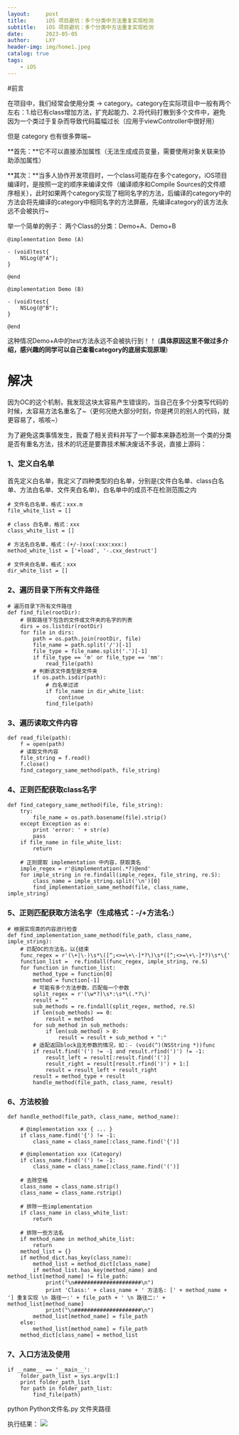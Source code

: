 ```yaml
---
layout:     post
title:      iOS 项目避坑：多个分类中方法重复实现检测
subtitle:   iOS 项目避坑：多个分类中方法重复实现检测
date:       2023-05-05
author:     LXY
header-img: img/home1.jpeg
catalog: true
tags:
    - iOS
---
```



#前言

在项目中，我们经常会使用分类 -> category。category在实际项目中一般有两个左右：1.给已有class增加方法，扩充起能力、2.将代码打散到多个文件中，避免因为一个类过于复杂而导致代码篇幅过长（应用于viewController中很好用）

但是 category 也有很多弊端~

**首先：**它不可以直接添加属性（无法生成成员变量，需要使用对象关联来协助添加属性）

**其次：**当多人协作开发项目时，一个class可能存在多个category，iOS项目编译时，是按照一定的顺序来编译文件（编译顺序和Compile Sources的文件顺序相关），此时如果两个category实现了相同名字的方法，后编译的category中的方法会将先编译的category中相同名字的方法屏蔽，先编译category的该方法永远不会被执行~

举一个简单的例子：
两个Class的分类：Demo+A、Demo+B


```
@implementation Demo (A)

- (void)test{
    NSLog(@"A");
}

@end
```

```
@implementation Demo (B)

- (void)test{
    NSLog(@"B");
}

@end
```
这种情况Demo+A中的test方法永远不会被执行到！！
(**具体原因这里不做过多介绍，感兴趣的同学可以自己查看category的底层实现原理**)

# 解决
因为OC的这个机制，我发现这块太容易产生错误的，当自己在多个分类写代码的时候，太容易方法名重名了~（更何况绝大部分时刻，你是拷贝的别人的代码，就更容易了，咳咳~）

为了避免这类事情发生，我查了相关资料并写了一个脚本来静态检测一个类的分类是否有重名方法，技术的坑还是要靠技术解决废话不多说，直接上源码：

### 1、定义白名单
首先定义白名单，我定义了四种类型的白名单，分别是(文件白名单、class白名单、方法白名单、文件夹白名单)，白名单中的成员不在检测范围之内
```
# 文件名白名单，格式：xxx.m
file_white_list = []

# class 白名单，格式：xxx
class_white_list = []

# 方法名白名单，格式：(+/-)xxx(:xxx:xxx:)
method_white_list = ['+load', '-.cxx_destruct']

# 文件夹白名单，格式：xxx
dir_white_list = []
```
### 2、遍历目录下所有文件路径
```
# 遍历目录下所有文件路径
def find_file(rootDir):
    # 获取路径下包含的文件或文件夹的名字的列表
    dirs = os.listdir(rootDir)
    for file in dirs:
        path = os.path.join(rootDir, file)
        file_name = path.split('/')[-1]
        file_type = file_name.split('.')[-1]
        if file_type == 'm' or file_type == 'mm':
            read_file(path)
        # 判断该文件类型是文件夹
        if os.path.isdir(path):
            # 白名单过滤
            if file_name in dir_white_list:
                continue
            find_file(path)

```
### 3、遍历读取文件内容
```
def read_file(path):
    f = open(path)
    # 读取文件内容
    file_string = f.read()
    f.close()
    find_category_same_method(path, file_string)
```

### 4、正则匹配获取class名字
```
def find_category_same_method(file, file_string):
    try:
        file_name = os.path.basename(file).strip()
    except Exception as e:
        print 'error: ' + str(e)
        pass
    if file_name in file_white_list:
        return
    
    # 正则提取 implementation 中内容，获取类名
    imple_regex = r'@implementation(.*?)@end'
    for imple_string in re.findall(imple_regex, file_string, re.S):
        class_name = imple_string.split('\n')[0]
        find_implementation_same_method(file, class_name, imple_string)
```

### 5、正则匹配获取方法名字（生成格式：-/+方法名:）
```
# 根据实现类的内容进行检查
def find_implementation_same_method(file_path, class_name, imple_string):
    # 匹配OC的方法名，以{结束
    func_regex = r'(\+|\-)\s*\([^;<>=\+\-]*?\)\s*([^;<>=\+\-]*?)\s*\{'
    function_list =  re.findall(func_regex, imple_string, re.S)
    for function in function_list:
        method_type = function[0]
        method = function[-1]
        # 可能有多个方法参数，匹配每一个参数
        split_regex = r'(\w*?)\s*:\s*\(.*?\)'
        result = ""
        sub_methods = re.findall(split_regex, method, re.S)
        if len(sub_methods) == 0:
            result = method
        for sub_method in sub_methods:
            if len(sub_method) > 0:
                result = result + sub_method + ":"
        # 适配返回block且无参数的情况，如：- (void(^)(NSString *))func
        if result.find('(') != -1 and result.rfind(')') != -1:
            result_left = result[:result.find('(')]
            result_right = result[result.rfind(')') + 1:]
            result = result_left + result_right
        result = method_type + result
        handle_method(file_path, class_name, result)
```

### 6、方法校验
```
def handle_method(file_path, class_name, method_name):

    # @implementation xxx { ... }
    if class_name.find('{') != -1:
        class_name = class_name[:class_name.find('{')]

    # @implementation xxx (Category)
    if class_name.find('(') != -1:
        class_name = class_name[:class_name.find('(')]
    
    # 去除空格
    class_name = class_name.strip()
    class_name = class_name.rstrip()

    # 排除一些implementation
    if class_name in class_white_list:
        return
    
    # 排除一些方法名
    if method_name in method_white_list:
        return
    method_list = {}
    if method_dict.has_key(class_name):
        method_list = method_dict[class_name]
        if method_list.has_key(method_name) and method_list[method_name] != file_path:
            print("\n#####################\n")
            print 'Class:' + class_name + ' 方法名: [' + method_name + '] 重复实现 \n 路径一:' + file_path + ' \n 路径二:' + method_list[method_name] 
            print("\n#####################\n")
        method_list[method_name] = file_path
    else:
        method_list[method_name] = file_path
    method_dict[class_name] = method_list
```


### 7、入口方法及使用
```
if __name__ == '__main__':
    folder_path_list = sys.argv[1:]
    print folder_path_list
    for path in folder_path_list:
        find_file(path)
```

python Python文件名.py 文件夹路径

执行结果：
![](https://images.xiaozhuanlan.com/photo/2020/af018a9d244294f619af4c6c86802213.png)







